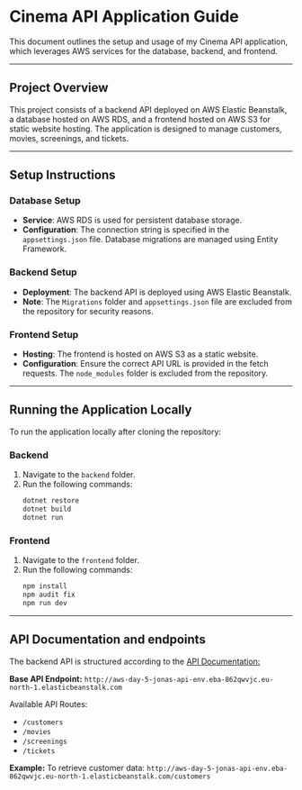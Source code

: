 # Cinema API Application Guide

This document outlines the setup and usage of my Cinema API application, which leverages AWS services for the database, backend, and frontend.

---

## Project Overview

This project consists of a backend API deployed on AWS Elastic Beanstalk, a database hosted on AWS RDS, and a frontend hosted on AWS S3 for static website hosting. The application is designed to manage customers, movies, screenings, and tickets.

---

## Setup Instructions

### Database Setup

- **Service**: AWS RDS is used for persistent database storage.
- **Configuration**: The connection string is specified in the `appsettings.json` file. Database migrations are managed using Entity Framework.
  
### Backend Setup

- **Deployment**: The backend API is deployed using AWS Elastic Beanstalk.
- **Note**: The `Migrations` folder and `appsettings.json` file are excluded from the repository for security reasons.

### Frontend Setup

- **Hosting**: The frontend is hosted on AWS S3 as a static website.
- **Configuration**: Ensure the correct API URL is provided in the fetch requests. The `node_modules` folder is excluded from the repository.

---

## Running the Application Locally

To run the application locally after cloning the repository:

### Backend

1. Navigate to the `backend` folder.
2. Run the following commands:
   ```bash
   dotnet restore
   dotnet build
   dotnet run

### Frontend

1. Navigate to the `frontend` folder.
2. Run the following commands:
   ```bash
   npm install
   npm audit fix
   npm run dev

---

## API Documentation and endpoints

The backend API is structured according to the [API Documentation:](https://boolean-uk.github.io/csharp-api-cinema-challenge/extensions)

**Base API Endpoint:**
```http://aws-day-5-jonas-api-env.eba-862qwvjc.eu-north-1.elasticbeanstalk.com```

Available API Routes:
- ```/customers```
- ```/movies```
- ```/screenings```
- ```/tickets```

**Example:**
To retrieve customer data:
```http://aws-day-5-jonas-api-env.eba-862qwvjc.eu-north-1.elasticbeanstalk.com/customers```
